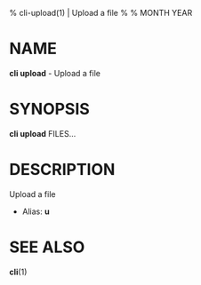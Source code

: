 % cli-upload(1) | Upload a file
% 
% MONTH YEAR

NAME
==================================================

**cli upload** - Upload a file

SYNOPSIS
==================================================

**cli upload** FILES...

DESCRIPTION
==================================================

Upload a file

- Alias: **u**

SEE ALSO
==================================================

**cli**(1)


